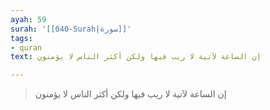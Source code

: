 ```yaml
---
ayah: 59
surah: '[[040-Surah|سورة]]'
tags:
- quran
text: إن الساعة لآتية لا ريب فيها ولكن أكثر الناس لا يؤمنون

---
```

> إن الساعة لآتية لا ريب فيها ولكن أكثر الناس لا يؤمنون
